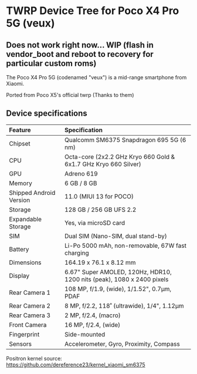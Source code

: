 #  TWRP Device Tree for Poco X4 Pro 5G (veux)

## Does not work right now... WIP (flash in vendor_boot and reboot to recovery for particular custom roms)

The Poco X4 Pro 5G (codenamed "veux") is a mid-range smartphone from Xiaomi.

Ported from Poco X5's official twrp (Thanks to them)

## Device specifications

| Feature                 | Specification                                                                  |
| :---------------------- | :------------------------------------------------------------------------------|
| Chipset                 | Qualcomm SM6375 Snapdragon 695 5G (6 nm)                                       |
| CPU                     | Octa-core (2x2.2 GHz Kryo 660 Gold & 6x1.7 GHz Kryo 660 Silver)                |
| GPU                     | Adreno 619                                                                     |
| Memory                  | 6 GB / 8 GB                                                                    |
| Shipped Android Version | 11.0 (MIUI 13 for POCO)                                                        |
| Storage                 | 128 GB / 256 GB UFS 2.2                                                        |
| Expandable Storage      | Yes, via microSD card                                                          |
| SIM                     | Dual SIM (Nano-SIM, dual stand-by)                                             |
| Battery                 | Li-Po 5000 mAh, non-removable, 67W fast charging                               |
| Dimensions              | 164.19 x 76.1 x 8.12 mm                                                        |
| Display                 | 6.67" Super AMOLED, 120Hz, HDR10, 1200 nits (peak), 1080 x 2400 pixels         |
| Rear Camera 1           | 108 MP, f/1.9, (wide), 1/1.52", 0.7µm, PDAF                                    |
| Rear Camera 2           | 8 MP, f/2.2, 118˚ (ultrawide), 1/4", 1.12µm                                    |
| Rear Camera 3           | 2 MP, f/2.4, (macro)                                                           |
| Front Camera            | 16 MP, f/2.4, (wide)                                                           |
| Fingerprint             | Side-mounted                                                                   |
| Sensors                 | Accelerometer, Gyro, Proximity, Compass                                        |


Positron kernel source: https://github.com/dereference23/kernel_xiaomi_sm6375